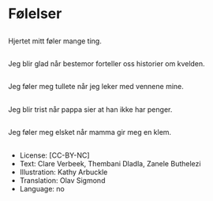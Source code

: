 # Følelser

##
Hjertet mitt føler mange ting.

##
Jeg blir glad når bestemor forteller oss historier om kvelden.

##
Jeg føler meg tullete når jeg leker med vennene mine.

##
Jeg blir trist når pappa sier at han ikke har penger.

##
Jeg føler meg elsket når mamma gir meg en klem.

##
* License: [CC-BY-NC]
* Text: Clare Verbeek, Thembani Dladla, Zanele Buthelezi
* Illustration: Kathy Arbuckle
* Translation: Olav Sigmond
* Language: no

